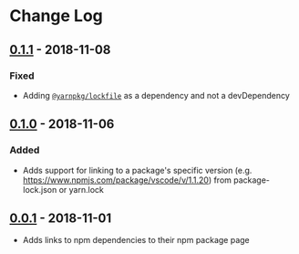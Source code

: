 # Change Log

## [0.1.1] - 2018-11-08

### Fixed

- Adding [`@yarnpkg/lockfile`](https://www.npmjs.com/package/@yarnpkg/lockfile) as a dependency and not a devDependency

## [0.1.0] - 2018-11-06

### Added

- Adds support for linking to a package's specific version (e.g. https://www.npmjs.com/package/vscode/v/1.1.20) from package-lock.json or yarn.lock

## [0.0.1] - 2018-11-01

- Adds links to npm dependencies to their npm package page

[0.0.1]: https://github.com/mamodom/package-json-dependencies-navigation/compare/0.0.0...0.0.1
[0.1.0]: https://github.com/mamodom/package-json-dependencies-navigation/compare/0.0.1...0.1.0
[0.1.1]: https://github.com/mamodom/package-json-dependencies-navigation/compare/0.1.0...0.1.1
